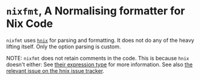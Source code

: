 # `nixfmt`, A Normalising formatter for Nix Code

`nixfmt` uses [`hnix`](http://hackage.haskell.org/package/hnix) for parsing and formatting.
It does not do any of the heavy lifting itself. Only the option parsing is custom.

NOTE: `nixfmt` does not retain comments in the code.
This is because `hnix` doesn't either: See [their expression type](http://hackage.haskell.org/package/hnix-0.5.2/docs/Nix-Expr-Types.html#t:NExprF) for more information.
See also [the relevant issue on the hnix issue tracker](https://github.com/haskell-nix/hnix/issues/57).
